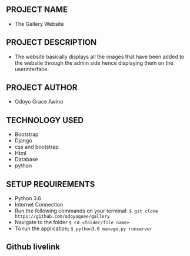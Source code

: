 ## PROJECT NAME
- The Gallery Website

## PROJECT DESCRIPTION
- The website basically displays all the images that have been added to the website through the admin side hence displaying them on the userinterface.

## PROJECT AUTHOR
- Odoyo Grace Awino

## TECHNOLOGY USED
- Bootstrap
- Django
- css and bootstrap
- Html
- Database
- python

## SETUP REQUIREMENTS
- Python 3.6
- Internet Connection
- Run the following commands on your terminal:
`$ git clone https://github.com/odoyoquee/gallery`
- Navigate to the folder
 `$ cd <folder/file name>`
- To run the application;
 `$ python3.6 manage.py runserver`

##  Github livelink

